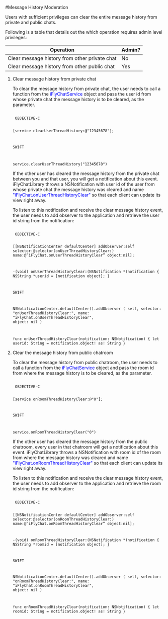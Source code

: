 #Message History Moderation

Users with sufficient privileges can clear the entire message history from private and public chats.

Following is a table that details out the which operation requires admin level privileges:
    
| Operation                                     | Admin? |
|-----------------------------------------------|--------|
| Clear message history from other private chat | No     |
| Clear message history from other public chat  | Yes    |


1. Clear message history from private chat

    To clear the message history from private chat, the user needs to call a function from the <font color='blue'>iFlyChatService</font> object and pass the user id from whose private chat the message history is to be cleared, as the parameter.

    <code>
    OBJECTIVE-C

    [service clearUserThreadHistory:@"12345678"];

    SWIFT

    service.clearUserThreadHistory("12345678")
    </code>

    If the other user has cleared the message history from the private chat between you and that user, you will get a notification about this event. iFlyChatLibrary throws a NSNotification with user id of the user from whose private chat the message history was cleared and name <font color='blue'>"iFlyChat.onUserThreadHistoryClear"</font> so that each client can update its view right away.

    To listen to this notification and receive the clear message history event, the user needs to add observer to the application and retrieve the user id string from the notification:

    <code>
    OBJECTIVE-C

    [[NSNotificationCenter defaultCenter] addObserver:self selector:@selector(onUserThreadHistoryClear:) name:@”iFlyChat.onUserThreadHistoryClear” object:nil];

    -(void) onUserThreadHistoryClear:(NSNotification *)notification
    {
        NSString *userid = [notification object];
    }


    SWIFT

    NSNotificationCenter.defaultCenter().addObserver
    (
        self,
        selector: "onUserThreadHistoryClear:",
        name: "iFlyChat.onUserThreadHistoryClear",
        object: nil
    )

    func onUserThreadHistoryClear(notification: NSNotification)
    {
        let userid: String = notification.object! as! String
    }
    </code>

2. Clear the message history from public chatroom

    To clear the message history from public chatroom, the user needs to call a function from the <font color='blue'>iFlyChatService</font> object and pass the room id from where the message history is to be cleared, as the parameter.

    <code>
    OBJECTIVE-C

    [service onRoomThreadHistoryClear:@"0"];

    SWIFT

    service.onRoomThreadHistoryClear("0")
    </code>

    If the other user has cleared the message history from the public chatroom, every user in that chatroom will get a notification about this event. iFlyChatLibrary throws a NSNotification with room id of the room from where the message history was cleared and name <font color='blue'>"iFlyChat.onRoomThreadHistoryClear"</font> so that each client can update its view right away.

    To listen to this notification and receive the clear message history event, the user needs to add observer to the application and retrieve the room id string from the notification:

    <code>
    OBJECTIVE-C

    [[NSNotificationCenter defaultCenter] addObserver:self selector:@selector(onRoomThreadHistoryClear:) name:@”iFlyChat.onRoomThreadHistoryClear” object:nil];

   -(void) onRoomThreadHistoryClear:(NSNotification *)notification
    {
        NSString *roomid = [notification object];
    }


    SWIFT

    NSNotificationCenter.defaultCenter().addObserver
    (
        self,
        selector: "onRoomThreadHistoryClear:",
        name: "iFlyChat.onRoomThreadHistoryClear",
        object: nil
    )

    func onRoomThreadHistoryClear(notification: NSNotification)
    {
        let roomid: String = notification.object! as! String
    }
    </code>